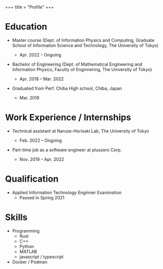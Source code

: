 +++
title = "Profile"
+++

# Education

- Master course (Dept. of Information Physics and Computing, Graduate School of Information Science and Technology, The University of Tokyo)
  - Apr. 2022 – Ongoing

- Bachelor of Engineering (Dept. of Mathematical Engineering and Information Physics, Faculty of Enginnering, The University of Tokyo)
  - Apr. 2018 – Mar. 2022

- Graduated from Perf. Chiba High school, Chiba, Japan
  - Mar. 2018

# Work Experience / Internships

- Technical assistant at Naruse-Horisaki Lab, The University of Tokyo
  - Feb. 2022 – Ongoing

- Part-time job as a software engineer at pluszero Corp.
  - Nov. 2019 – Apr. 2022

# Qualification

- Applied Information Technology Enginner Examination
  - Passed in Spring 2021

# Skills

- Programming
  - Rust
  - C++
  - Python
  - MATLAB
  - javascript / typescript
- Docker / Podman

